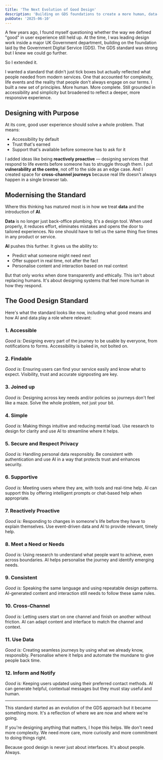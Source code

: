 ```yaml
---
title: 'The Next Evolution of Good Design'
description: 'Building on GDS foundations to create a more human, data-driven and AI-enhanced standard for modern user experience design.'
pubDate: '2025-06-10'
---
```


A few years ago, I found myself questioning whether the way we defined "good" in user experience still held up. At the time, I was leading design work inside a major UK Government department, building on the foundation laid by the Government Digital Service (GDS). The GDS standard was strong but I knew we could go further.

So I extended it.

I wanted a standard that didn't just tick boxes but actually reflected what people needed from modern services. One that accounted for complexity, life events and the reality that people don't always engage on our terms. I built a new set of principles. More human. More complete. Still grounded in accessibility and simplicity but broadened to reflect a deeper, more responsive experience.

## Designing with Purpose

At its core, good user experience should solve a whole problem. That means:

- Accessibility by default  
- Trust that's earned  
- Support that's available before someone has to ask for it  

I added ideas like being **reactively proactive** — designing services that respond to life events before someone has to struggle through them. I put **vulnerability at the centre**, not off to the side as an edge case. And I created space for **cross-channel journeys** because real life doesn't always happen in a single browser tab.

## Modernising the Standard

Where this thinking has matured most is in how we treat **data** and the introduction of **AI**.

**Data** is no longer just back-office plumbing. It's a design tool. When used properly, it reduces effort, eliminates mistakes and opens the door to tailored experiences. No one should have to tell us the same thing five times in any product or service.

**AI** pushes this further. It gives us the ability to:

- Predict what someone might need next  
- Offer support in real time, not after the fact  
- Personalise content and interaction based on real context  

But that only works when done transparently and ethically. This isn't about replacing humans. It's about designing systems that feel more human in how they respond.

## The Good Design Standard

Here's what the standard looks like now, including what good means and how AI and data play a role where relevant:

### 1. Accessible
*Good is:* Designing every part of the journey to be usable by everyone, from notifications to forms. Accessibility is baked in, not bolted on.

### 2. Findable
*Good is:* Ensuring users can find your service easily and know what to expect. Visibility, trust and accurate signposting are key.

### 3. Joined up
*Good is:* Designing across key needs and/or policies so journeys don't feel like a maze. Solve the whole problem, not just your bit.

### 4. Simple
*Good is:* Making things intuitive and reducing mental load. Use research to design for clarity and use AI to streamline where it helps.

### 5. Secure and Respect Privacy
*Good is:* Handling personal data responsibly. Be consistent with authentication and use AI in a way that protects trust and enhances security.

### 6. Supportive
*Good is:* Meeting users where they are, with tools and real-time help. AI can support this by offering intelligent prompts or chat-based help when appropriate.

### 7. Reactively Proactive
*Good is:* Responding to changes in someone's life before they have to explain themselves. Use event-driven data and AI to provide relevant, timely help.

### 8. Meet a Need or Needs
*Good is:* Using research to understand what people want to achieve, even across boundaries. AI helps personalise the journey and identify emerging needs.

### 9. Consistent
*Good is:* Speaking the same language and using repeatable design patterns. AI-generated content and interaction still needs to follow these same rules.

### 10. Cross-Channel
*Good is:* Letting users start on one channel and finish on another without friction. AI can adapt content and interface to match the channel and context.

### 11. Use Data
*Good is:* Creating seamless journeys by using what we already know, responsibly. Personalise where it helps and automate the mundane to give people back time.

### 12. Inform and Notify
*Good is:* Keeping users updated using their preferred contact methods. AI can generate helpful, contextual messages but they must stay useful and human.

---

This standard started as an evolution of the GDS approach but it became something more. It's a reflection of where we are now and where we're going.

If you're designing anything that matters, I hope this helps. We don't need more complexity. We need more care, more curiosity and more commitment to doing things right.

Because good design is never just about interfaces. It's about people. Always. 